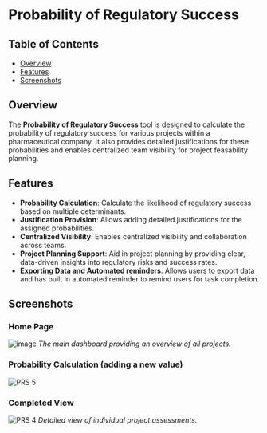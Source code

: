 # Probability of Regulatory Success

## Table of Contents
- [Overview](#overview)
- [Features](#features)
- [Screenshots](#screenshots)

## Overview

The **Probability of Regulatory Success** tool is designed to calculate the probability of regulatory success for various projects within a pharmaceutical company. It also provides detailed justifications for these probabilities and enables centralized team visibility for project feasability planning.

## Features

- **Probability Calculation**: Calculate the likelihood of regulatory success based on multiple determinants.
- **Justification Provision**: Allows adding detailed justifications for the assigned probabilities.
- **Centralized Visibility**: Enables centralized visibility and collaboration across teams.
- **Project Planning Support**: Aid in project planning by providing clear, data-driven insights into regulatory risks and success rates.
- **Exporting Data and Automated reminders**: Allows users to export data and has built in automated reminder to remind users for task completion.

## Screenshots
### Home Page
![image](https://github.com/AnonymousHippo21/PowerApps-Applications/assets/169428076/d2b7a052-dd30-40f1-905c-1b35b0d7e0dc)
*The main dashboard providing an overview of all projects.*

### Probability Calculation (adding a new value)
![PRS 5](https://github.com/AnonymousHippo21/PowerApps-Applications/assets/169428076/4d81e46f-db82-47ea-af30-b36d6cc638a6)

### Completed View
![PRS 4](https://github.com/AnonymousHippo21/PowerApps-Applications/assets/169428076/6e94ced2-e00e-42ee-86f2-bbd3e006c4df)
*Detailed view of individual project assessments.*
